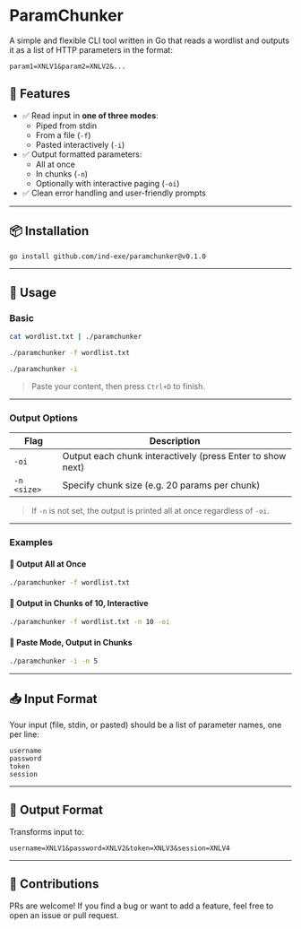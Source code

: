 # ParamChunker

A simple and flexible CLI tool written in Go that reads a wordlist and outputs it as a list of HTTP parameters in the format:

```
param1=XNLV1&param2=XNLV2&...
```

## 🚀 Features

- ✅ Read input in **one of three modes**:
  - Piped from stdin
  - From a file (`-f`)
  - Pasted interactively (`-i`)
- ✅ Output formatted parameters:
  - All at once
  - In chunks (`-n`)
  - Optionally with interactive paging (`-oi`)
- ✅ Clean error handling and user-friendly prompts

---

## 📦 Installation

```bash
go install github.com/ind-exe/paramchunker@v0.1.0
```

---

## 🧠 Usage

### Basic

```bash
cat wordlist.txt | ./paramchunker
```

```bash
./paramchunker -f wordlist.txt
```

```bash
./paramchunker -i
```

> Paste your content, then press `Ctrl+D` to finish.

---

### Output Options

| Flag        | Description                                                |
| ----------- | ---------------------------------------------------------- |
| `-oi`       | Output each chunk interactively (press Enter to show next) |
| `-n <size>` | Specify chunk size (e.g. 20 params per chunk)              |

> If `-n` is not set, the output is printed all at once regardless of `-oi`.

---

### Examples

#### 🔸 Output All at Once

```bash
./paramchunker -f wordlist.txt
```

#### 🔸 Output in Chunks of 10, Interactive

```bash
./paramchunker -f wordlist.txt -n 10 -oi
```

#### 🔸 Paste Mode, Output in Chunks

```bash
./paramchunker -i -n 5
```

---

## 📥 Input Format

Your input (file, stdin, or pasted) should be a list of parameter names, one per line:

```
username
password
token
session
```

---

## 🧾 Output Format

Transforms input to:

```
username=XNLV1&password=XNLV2&token=XNLV3&session=XNLV4
```

---

## 🤝 Contributions

PRs are welcome! If you find a bug or want to add a feature, feel free to open an issue or pull request.
